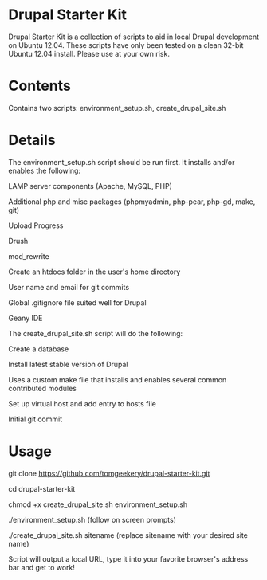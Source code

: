 Drupal Starter Kit
=====================

Drupal Starter Kit is a collection of scripts to aid in local Drupal development on Ubuntu 12.04.  These scripts
have only been tested on a clean 32-bit Ubuntu 12.04 install.  Please use at your own risk.

Contents
====================
Contains two scripts:
environment_setup.sh, create_drupal_site.sh

Details
====================
The environment_setup.sh script should be run first.  It installs and/or enables the following: 

LAMP server components (Apache, MySQL, PHP)

Additional php and misc packages (phpmyadmin, php-pear, php-gd, make, git)

Upload Progress

Drush

mod_rewrite

Create an htdocs folder in the user's home directory

User name and email for git commits

Global .gitignore file suited well for Drupal

Geany IDE

The create_drupal_site.sh script will do the following:

Create a database

Install latest stable version of Drupal

Uses a custom make file that installs and enables several common contributed modules

Set up virtual host and add entry to hosts file

Initial git commit

Usage
====================
git clone https://github.com/tomgeekery/drupal-starter-kit.git

cd drupal-starter-kit

chmod +x create_drupal_site.sh environment_setup.sh

./environment_setup.sh (follow on screen prompts)

./create_drupal_site.sh sitename (replace sitename with your desired site name)

Script will output a local URL, type it into your favorite browser's address bar and get to work!
